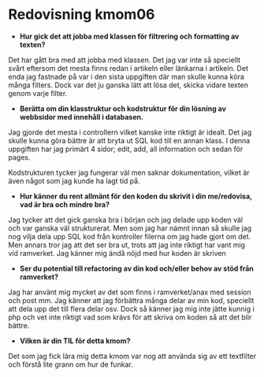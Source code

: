 ---
---
Redovisning kmom06
=========================

- __Hur gick det att jobba med klassen för filtrering och formatting av texten?__

Det har gått bra med att jobba med klassen. Det jag var inte så speciellt svårt eftersom det mesta finns redan i artikeln eller länkarna i artikeln. Det enda jag fastnade på var i den sista uppgiften där man skulle kunna köra många filters. Dock var det ju ganska lätt att lösa det, skicka vidare texten genom varje filter.

- __Berätta om din klasstruktur och kodstruktur för din lösning av webbsidor med innehåll i databasen.__

Jag gjorde det mesta i controllern vilket kanske inte riktigt är idealt. Det jag skulle kunna göra bättre är att bryta ut SQL kod till en annan klass. I denna uppgiften har jag primärt 4 sidor; edit, add, all information och sedan för pages.

Kodstrukturen tycker jag fungerar väl men saknar dokumentation, vilket är även något som jag kunde ha lagt tid på.

- __Hur känner du rent allmänt för den koden du skrivit i din me/redovisa, vad är bra och mindre bra?__

Jag tycker att det gick ganska bra i början och jag delade upp koden väl och var ganska väl strukturerat. Men som jag har nämnt innan så skulle jag nog vilja dela upp SQL kod från kontroller filerna om jag hade gjort om det. Men annars tror jag att det ser bra ut, trots att jag inte riktigt har vant mig vid ramverket. Jag känner mig ändå nöjd med hur koden är skriven

- __Ser du potential till refactoring av din kod och/eller behov av stöd från ramverket?__

Jag har använt mig mycket av det som finns i ramverket/anax med session och post mm. Jag känner att jag förbättra många delar av min kod, speciellt att dela upp det till flera delar osv. Dock så känner jag mig inte jätte kunnig i php och vet inte riktigt vad som krävs för att skriva om koden så att det blir bättre.

- __Vilken är din TIL för detta kmom?__

Det som jag fick lära mig detta kmom var nog att använda sig av ett textfilter och förstå lite grann om hur de funkar.